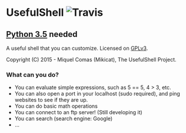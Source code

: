 # UsefulShell  ![Travis](https://travis-ci.org/mikicat/UsefulShell.svg)
## [Python 3.5](https://python.org/downloads/) needed
A useful shell that you can customize.
Licensed on [GPLv3](LICENSE). 

Copyright (C) 2015 - Miquel Comas (Mikicat), The UsefulShell Project.

### What can you do?
* You can evaluate simple expressions, such as 5 == 5, 4 > 3, etc.
* You can also open a port in your localhost (sudo required), and ping websites to see if they are up.
* You can do basic math operations
* You can connect to an ftp server! (Still developing it)
* You can search (search engine: Google)
* ...
